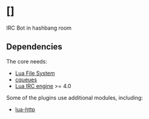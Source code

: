 # []

IRC Bot in hashbang room

## Dependencies

The core needs:

  - [Lua File System](https://keplerproject.github.io/luafilesystem/)
  - [cqueues](https://github.com/wahern/cqueues)
  - [Lua IRC engine](https://github.com/legospacy/lua-irc-engine) >= 4.0

Some of the plugins use additional modules, including:

  - [lua-http](https://github.com/daurnimator/lua-http)
